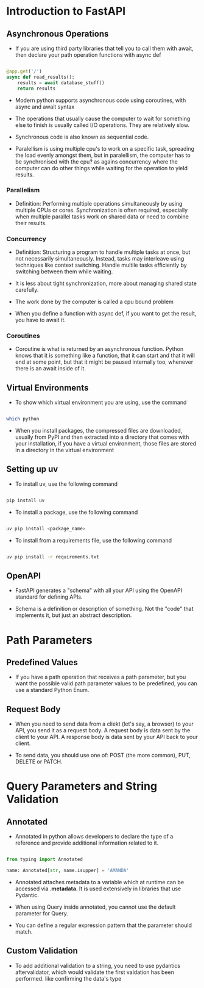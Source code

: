 # Introduction to FastAPI

## Asynchronous Operations

- If you are using third party libraries that tell you to call them with await, then declare your path operation functions with async def

``` Python

@app.get('/')
async def read_results():
    results = await database_stuff()
    return results

```

- Modern python supports asynchronous code using coroutines, with async and await syntax

- The operations that usually cause the computer to wait for something else to finish is usually called I/O operations. They are relatively slow.

- Synchronous code is also known as sequential code.

- Paralellism is using multiple cpu's to work on a specific task, spreading the load evenly amongst them, but in paralellism, the computer has to be synchronised with the cpu? as agains concurrency where the computer can do other things while waiting for the operation to yield results.

### Parallelism
- Definition: Performing multiple operations simultaneously by using multiple CPUs or cores. Synchronization is often required, especially when multiple parallel tasks work on shared data or need to combine their results.

### Concurrency
- Definition: Structuring a program to handle multiple tasks at once, but not necessarily simultaneously. Instead, tasks may interleave using techniques like context switching. Handle multile tasks efficiently by switching between them while waiting.

- It is less about tight synchronization, more about managing shared state carefully.

- The work done by the computer is called a cpu bound problem

- When you define a function with async def, if you want to get the result, you have to await it.

### Coroutines

- Coroutine is what is returned by an asynchronous function. Python knows that it is something like a function, that it can start and that it will end at some point, but that it might be paused internally too, whenever there is an await inside of it.


## Virtual Environments

- To show which virtual environment you are using, use the command 

``` bash

which python

```

- When you install packages, the compressed files are downloaded, usually from PyPI and then extracted into a directory that comes with your installation, if you have a virtual environment, those files are stored in a directory in the virtual environment

## Setting up uv

- To install uv, use the following command 

``` bash

pip install uv

```

- To install a package, use the following command

``` bash

uv pip install <package_name>

```

- To install from a requirements file, use the following command

``` bash

uv pip install -r requirements.txt

```




## OpenAPI

- FastAPI generates a "schema" with all your API using the OpenAPI standard for defining APIs.

- Schema is a definition or description of something. Not the "code" that implements it, but just an abstract description.


# Path Parameters

## Predefined Values

- If you have a path operation that receives a path parameter, but you want the possible valid path parameter values to be predefined, you can use a standard Python Enum.

## Request Body

- When you need to send data from a cliekt (let's say, a browser) to your API, you send it as a request body. A request body is data sent by the client to your API. A response body is data sent by your API back to your client.

- To send data, you should use one of: POST (the more common), PUT, DELETE or PATCH.


# Query Parameters and String Validation

## Annotated

- Annotated in python allows developers to declare the type of a reference and provide additional information related to it.

``` Python

from typing import Annotated

name: Annotated[str, name.isupper] = 'AMANDA'

```

- Annotated attaches metadata to a variable which at runtime can be accessed via .__metadata__. It is used extensively in libraries that use Pydantic.

- When using Query inside annotated, you cannot use the default parameter for Query.

- You can define a regular expression pattern that the parameter should match.



## Custom Validation

- To add additional validation to a string, you need to use pydantics aftervalidator, which would validate the first valdation has been performed. like confirming the data's type